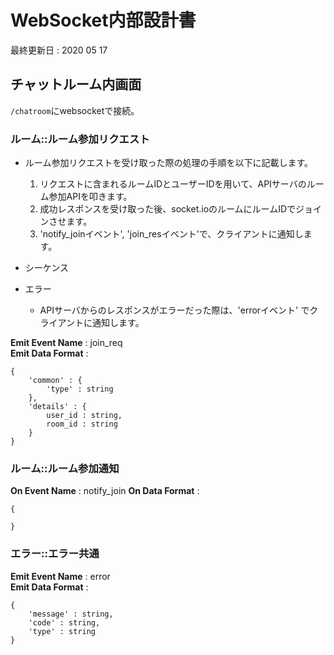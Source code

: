 # WebSocket内部設計書
最終更新日 : 2020 05 17  

## チャットルーム内画面

`/chatroom`にwebsocketで接続。  

### ルーム::ルーム参加リクエスト

- ルーム参加リクエストを受け取った際の処理の手順を以下に記載します。
	1. リクエストに含まれるルームIDとユーザーIDを用いて、APIサーバのルーム参加APIを叩きます。
	2. 成功レスポンスを受け取った後、socket.ioのルームにルームIDでジョインさせます。
	3. 'notify_joinイベント', 'join_resイベント'で、クライアントに通知します。
- シーケンス
	

- エラー
  - APIサーバからのレスポンスがエラーだった際は、'errorイベント' でクライアントに通知します。 

__Emit  Event Name__  : join_req  
__Emit Data Format__ :  

	{
		'common' : {
			'type' : string
		},
		'details' : {
			user_id : string,
			room_id : string
		}
	}

### ルーム::ルーム参加通知

__On Event Name__ : notify_join
__On Data Format__ :  

	{
		
	}

### エラー::エラー共通

__Emit Event Name__ : error  
__Emit Data Format__ :  

	{
		'message' : string,
		'code' : string,
		'type' : string
	}
